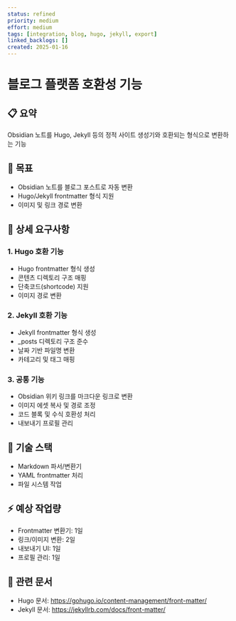 ```yaml
---
status: refined
priority: medium
effort: medium
tags: [integration, blog, hugo, jekyll, export]
linked_backlogs: []
created: 2025-01-16
---
```


# 블로그 플랫폼 호환성 기능

## 📋 요약
Obsidian 노트를 Hugo, Jekyll 등의 정적 사이트 생성기와 호환되는 형식으로 변환하는 기능

## 🎯 목표
- Obsidian 노트를 블로그 포스트로 자동 변환
- Hugo/Jekyll frontmatter 형식 지원
- 이미지 및 링크 경로 변환

## 📝 상세 요구사항

### 1. Hugo 호환 기능
- Hugo frontmatter 형식 생성
- 콘텐츠 디렉토리 구조 매핑
- 단축코드(shortcode) 지원
- 이미지 경로 변환

### 2. Jekyll 호환 기능
- Jekyll frontmatter 형식 생성
- _posts 디렉토리 구조 준수
- 날짜 기반 파일명 변환
- 카테고리 및 태그 매핑

### 3. 공통 기능
- Obsidian 위키 링크를 마크다운 링크로 변환
- 이미지 에셋 복사 및 경로 조정
- 코드 블록 및 수식 호환성 처리
- 내보내기 프로필 관리

## 🔧 기술 스택
- Markdown 파서/변환기
- YAML frontmatter 처리
- 파일 시스템 작업

## ⚡ 예상 작업량
- Frontmatter 변환기: 1일
- 링크/이미지 변환: 2일
- 내보내기 UI: 1일
- 프로필 관리: 1일

## 🔗 관련 문서
- Hugo 문서: https://gohugo.io/content-management/front-matter/
- Jekyll 문서: https://jekyllrb.com/docs/front-matter/